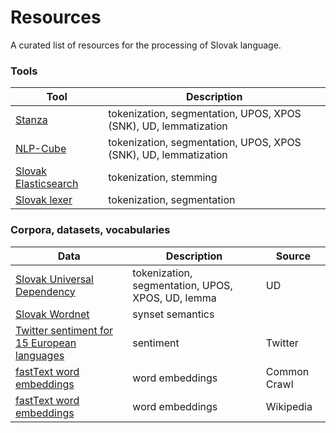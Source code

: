 # Resources
A curated list of resources for the processing of Slovak language.

### Tools

| Tool | Description |
|------|-------------|
| [Stanza](https://github.com/stanfordnlp/stanza) | tokenization, segmentation, UPOS, XPOS (SNK), UD, lemmatization |
| [NLP-Cube](https://github.com/adobe/NLP-Cube) | tokenization, segmentation, UPOS, XPOS (SNK), UD, lemmatization |
| [Slovak Elasticsearch](https://github.com/essential-data/elasticsearch-sk) | tokenization, stemming |
| [Slovak lexer](https://github.com/hladek/slovak-lexer) | tokenization, segmentation |

### Corpora, datasets, vocabularies

| Data | Description | Source |
|------|-------------|--------|
| [Slovak Universal Dependency](https://github.com/UniversalDependencies/UD_Slovak-SNK) | tokenization, segmentation, UPOS, XPOS, UD, lemma | UD |
| [Slovak Wordnet](https://korpus.sk/WordNet.html) | synset semantics | |
| [Twitter sentiment for 15 European languages](https://www.clarin.si/repository/xmlui/handle/11356/1054) | sentiment | Twitter |
| [fastText word embeddings](https://fasttext.cc/docs/en/crawl-vectors.html) | word embeddings | Common Crawl |
| [fastText word embeddings](https://fasttext.cc/docs/en/pretrained-vectors.html) | word embeddings | Wikipedia |

